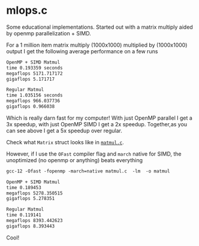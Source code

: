# mlops.c

Some educational implementations. Started out with a matrix multiply aided by openmp parallelization + SIMD.

For a 1 million item matrix multiply (1000x1000) multiplied by (1000x1000) output I get the following average performance on a few runs

```txt
OpenMP + SIMD Matmul
time 0.193359 seconds
megaflops 5171.717172
gigaflops 5.171717

Regular Matmul
time 1.035156 seconds
megaflops 966.037736
gigaflops 0.966038
```

Which is really darn fast for my computer! With just OpenMP parallel I get a 3x speedup, with just OpenMP SIMD I get a 2x speedup. Together,as you can see above I get a 5x speedup over regular.

Check what `Matrix` struct looks like in [`matmul.c`](matmul.c).

However, if I use the `OFast` compiler flag and `march` native for SIMD, the unoptimized (no openmp or anything) beats everything


```txt 
gcc-12 -Ofast -fopenmp -march=native matmul.c  -lm  -o matmul

OpenMP + SIMD Matmul
time 0.189453
megaflops 5278.350515
gigaflops 5.278351

Regular Matmul
time 0.119141
megaflops 8393.442623
gigaflops 8.393443
```

Cool!
